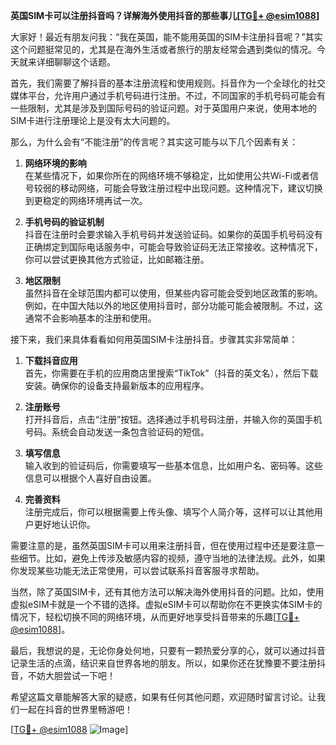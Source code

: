 **英国SIM卡可以注册抖音吗？详解海外使用抖音的那些事儿[[TG💪+ @esim1088](https://t.me/s/esim1088)]**

大家好！最近有朋友问我：“我在英国，能不能用英国的SIM卡注册抖音呢？”其实这个问题挺常见的，尤其是在海外生活或者旅行的朋友经常会遇到类似的情况。今天就来详细聊聊这个话题。

首先，我们需要了解抖音的基本注册流程和使用规则。抖音作为一个全球化的社交媒体平台，允许用户通过手机号码进行注册。不过，不同国家的手机号码可能会有一些限制，尤其是涉及到国际号码的验证问题。对于英国用户来说，使用本地的SIM卡进行注册理论上是没有太大问题的。

那么，为什么会有“不能注册”的传言呢？其实这可能与以下几个因素有关：

1. **网络环境的影响**  
   在某些情况下，如果你所在的网络环境不够稳定，比如使用公共Wi-Fi或者信号较弱的移动网络，可能会导致注册过程中出现问题。这种情况下，建议切换到更稳定的网络环境再试一次。

2. **手机号码的验证机制**  
   抖音在注册时会要求输入手机号码并发送验证码。如果你的英国手机号码没有正确绑定到国际电话服务中，可能会导致验证码无法正常接收。这种情况下，你可以尝试更换其他方式验证，比如邮箱注册。

3. **地区限制**  
   虽然抖音在全球范围内都可以使用，但某些内容可能会受到地区政策的影响。例如，在中国大陆以外的地区使用抖音时，部分功能可能会被限制。不过，这通常不会影响基本的注册和使用。

接下来，我们来具体看看如何用英国SIM卡注册抖音。步骤其实非常简单：

1. **下载抖音应用**  
   首先，你需要在手机的应用商店里搜索“TikTok”（抖音的英文名），然后下载安装。确保你的设备支持最新版本的应用程序。

2. **注册账号**  
   打开抖音后，点击“注册”按钮。选择通过手机号码注册，并输入你的英国手机号码。系统会自动发送一条包含验证码的短信。

3. **填写信息**  
   输入收到的验证码后，你需要填写一些基本信息，比如用户名、密码等。这些信息可以根据个人喜好自由设置。

4. **完善资料**  
   注册完成后，你可以根据需要上传头像、填写个人简介等，这样可以让其他用户更好地认识你。

需要注意的是，虽然英国SIM卡可以用来注册抖音，但在使用过程中还是要注意一些细节。比如，避免上传涉及敏感内容的视频，遵守当地的法律法规。此外，如果你发现某些功能无法正常使用，可以尝试联系抖音客服寻求帮助。

当然，除了英国SIM卡，还有其他方法可以解决海外使用抖音的问题。比如，使用虚拟eSIM卡就是一个不错的选择。虚拟eSIM卡可以帮助你在不更换实体SIM卡的情况下，轻松切换不同的网络环境，从而更好地享受抖音带来的乐趣[[TG💪+ @esim1088](https://t.me/s/esim1088)]。

最后，我想说的是，无论你身处何地，只要有一颗热爱分享的心，就可以通过抖音记录生活的点滴，结识来自世界各地的朋友。所以，如果你还在犹豫要不要注册抖音，不妨大胆尝试一下吧！

希望这篇文章能解答大家的疑惑，如果有任何其他问题，欢迎随时留言讨论。让我们一起在抖音的世界里畅游吧！

[[TG💪+ @esim1088](https://t.me/s/esim1088) ![Image](https://i.postimg.cc/4NQfJmqS/Snipaste-2025-05-13-00-14-12.png)]